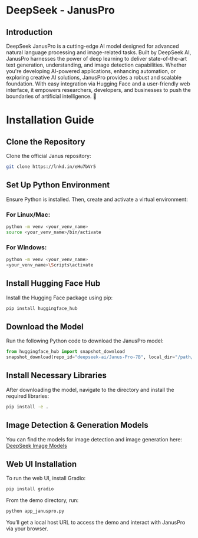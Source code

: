 # DeepSeek - JanusPro 
## Introduction
DeepSeek JanusPro is a cutting-edge AI model designed for advanced natural language processing and image-related tasks. Built by DeepSeek AI, JanusPro harnesses the power of deep learning to deliver state-of-the-art text generation, understanding, and image detection capabilities. Whether you're developing AI-powered applications, enhancing automation, or exploring creative AI solutions, JanusPro provides a robust and scalable foundation. With easy integration via Hugging Face and a user-friendly web interface, it empowers researchers, developers, and businesses to push the boundaries of artificial intelligence. 🚀

# Installation Guide
## Clone the Repository
Clone the official Janus repository:
```bash
git clone https://lnkd.in/eHu7bVr5
```

## Set Up Python Environment
Ensure Python is installed. Then, create and activate a virtual environment:

### For Linux/Mac:
```bash
python -m venv <your_venv_name>
source <your_venv_name>/bin/activate
```

### For Windows:
```bash
python -m venv <your_venv_name>
<your_venv_name>\Scripts\activate
```

## Install Hugging Face Hub
Install the Hugging Face package using pip:
```bash
pip install huggingface_hub
```

## Download the Model
Run the following Python code to download the JanusPro model:
```python
from huggingface_hub import snapshot_download
snapshot_download(repo_id="deepseek-ai/Janus-Pro-7B", local_dir="/path/to/your/Janus")
```

## Install Necessary Libraries
After downloading the model, navigate to the directory and install the required libraries:
```bash
pip install -e .
```

## Image Detection & Generation Models
You can find the models for image detection and image generation here:
[DeepSeek Image Models](https://lnkd.in/eKHkAt9E)


## Web UI Installation
To run the web UI, install Gradio:
```bash
pip install gradio
```

From the demo directory, run:
```bash
python app_januspro.py
```

You’ll get a local host URL to access the demo and interact with JanusPro via your browser.

